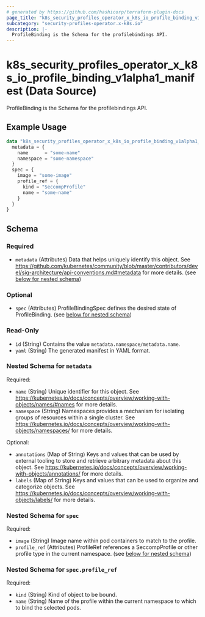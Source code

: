 ```yaml
---
# generated by https://github.com/hashicorp/terraform-plugin-docs
page_title: "k8s_security_profiles_operator_x_k8s_io_profile_binding_v1alpha1_manifest Data Source - terraform-provider-k8s"
subcategory: "security-profiles-operator.x-k8s.io"
description: |-
  ProfileBinding is the Schema for the profilebindings API.
---
```


# k8s_security_profiles_operator_x_k8s_io_profile_binding_v1alpha1_manifest (Data Source)

ProfileBinding is the Schema for the profilebindings API.

## Example Usage

```terraform
data "k8s_security_profiles_operator_x_k8s_io_profile_binding_v1alpha1_manifest" "example" {
  metadata = {
    name      = "some-name"
    namespace = "some-namespace"
  }
  spec = {
    image = "some-image"
    profile_ref = {
      kind = "SeccompProfile"
      name = "some-name"
    }
  }
}
```

<!-- schema generated by tfplugindocs -->
## Schema

### Required

- `metadata` (Attributes) Data that helps uniquely identify this object. See https://github.com/kubernetes/community/blob/master/contributors/devel/sig-architecture/api-conventions.md#metadata for more details. (see [below for nested schema](#nestedatt--metadata))

### Optional

- `spec` (Attributes) ProfileBindingSpec defines the desired state of ProfileBinding. (see [below for nested schema](#nestedatt--spec))

### Read-Only

- `id` (String) Contains the value `metadata.namespace/metadata.name`.
- `yaml` (String) The generated manifest in YAML format.

<a id="nestedatt--metadata"></a>
### Nested Schema for `metadata`

Required:

- `name` (String) Unique identifier for this object. See https://kubernetes.io/docs/concepts/overview/working-with-objects/names/#names for more details.
- `namespace` (String) Namespaces provides a mechanism for isolating groups of resources within a single cluster. See https://kubernetes.io/docs/concepts/overview/working-with-objects/namespaces/ for more details.

Optional:

- `annotations` (Map of String) Keys and values that can be used by external tooling to store and retrieve arbitrary metadata about this object. See https://kubernetes.io/docs/concepts/overview/working-with-objects/annotations/ for more details.
- `labels` (Map of String) Keys and values that can be used to organize and categorize objects. See https://kubernetes.io/docs/concepts/overview/working-with-objects/labels/ for more details.


<a id="nestedatt--spec"></a>
### Nested Schema for `spec`

Required:

- `image` (String) Image name within pod containers to match to the profile.
- `profile_ref` (Attributes) ProfileRef references a SeccompProfile or other profile type in the current namespace. (see [below for nested schema](#nestedatt--spec--profile_ref))

<a id="nestedatt--spec--profile_ref"></a>
### Nested Schema for `spec.profile_ref`

Required:

- `kind` (String) Kind of object to be bound.
- `name` (String) Name of the profile within the current namespace to which to bind the selected pods.
